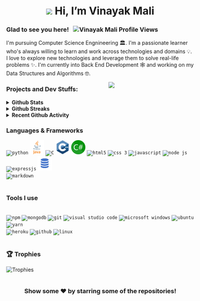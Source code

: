 
<h1 align="center"><img src="https://media.giphy.com/media/12oufCB0MyZ1Go/giphy.gif" width="40"> Hi, I’m Vinayak Mali </h1>

### Glad to see you here! &nbsp;  <img src="https://komarev.com/ghpvc/?username=malivinayak&label=Profile%20Views&color=blue&style=for-the-badge" alt="Vinayak Mali Profile Views"/></p>
I'm pursuing Computer Science Engnineering 🏛. I'm a passionate learner who's always willing to learn and work across technologies and domains 💡. I love to explore new technologies and leverage them to solve real-life problems ✨.  I'm currently into Back End Development 🕸️ and working on my Data Structures and Algorithms 🤓.

<img align='right' src="https://media.giphy.com/media/M9gbBd9nbDrOTu1Mqx/giphy.gif" width="230">

### Projects and Dev Stuffs:

<details>	
  <summary><b> Github Stats</b></summary>

  <br />
  <img height="180em" src="https://github-readme-stats.vercel.app/api?username=malivinayak&show_icons=true&hide_border=true&&count_private=true&include_all_commits=true" />
  <img height="180em" src="https://github-readme-stats.vercel.app/api/top-langs/?username=malivinayak&exclude_repo=KNN-Image-Classification&show_icons=true&hide_border=true&layout=compact&langs_count=8"/>
</details>

<details>	
  <summary><b> Github Streaks</b></summary>

  <br />
  <img height="180em" src="https://github-readme-streak-stats.herokuapp.com/?user=malivinayak&hide_border=true&count_private=true" />
</details>

<details>	
  <summary><b> Recent Github Activity</b></summary>

  <!--START_SECTION:activity-->
  
  <!--END_SECTION:activity-->
</details>

### Languages & Frameworks
<code><img title="Python" alt="python" width="35px" height="38" src="https://cdn.jsdelivr.net/gh/devicons/devicon/icons/python/python-original.svg" /></code>
<code><img height="38" src="https://raw.githubusercontent.com/github/explore/80688e429a7d4ef2fca1e82350fe8e3517d3494d/topics/java/java.png" alt="java"></code>
<code><img title="C" alt="C" width="30px" height="38" src="https://cdn.jsdelivr.net/gh/devicons/devicon/icons/c/c-original.svg" /></code>
<code><img height="38" src="https://raw.githubusercontent.com/github/explore/80688e429a7d4ef2fca1e82350fe8e3517d3494d/topics/cpp/cpp.png" alt="cpp"></code>
<code><img height="38" src="https://raw.githubusercontent.com/github/explore/80688e429a7d4ef2fca1e82350fe8e3517d3494d/topics/csharp/csharp.png" alt="Csharp"></code>
<code><img title="HTML 5" alt="html5" width="38" height="38" src="https://cdn.jsdelivr.net/gh/devicons/devicon/icons/html5/html5-original.svg" /></code>
<code><img title="CSS 3" alt="css 3" width="30px" height="38" src="https://cdn.jsdelivr.net/gh/devicons/devicon/icons/css3/css3-original.svg" /></code>
<code><img title="JavaScript" alt="javascript" width="30px" height="38" src="https://cdn.jsdelivr.net/gh/devicons/devicon/icons/javascript/javascript-original.svg" /></code>
<code><img title="NodeJS" height="38" alt="node js" width="30px" height="38" src="https://cdn.jsdelivr.net/gh/devicons/devicon/icons/nodejs/nodejs-original.svg" /></code>
<code><img height="38" src="https://img.shields.io/badge/-%23404d59.svg?style=for-the-badge&logo=express&logoColor=%2361DAFB" alt="expressjs"></code> 
<code><img height="38" src="https://raw.githubusercontent.com/github/explore/80688e429a7d4ef2fca1e82350fe8e3517d3494d/topics/sql/sql.png" alt="sql"></code>
<code> <img title="Markdown" alt="markdown" width="30px" height="38" src="https://cdn.jsdelivr.net/gh/devicons/devicon/icons/markdown/markdown-original.svg" /></code>
</br></br>

### Tools I use
<code> <img title="npm" alt="npm" width="30px" height="38" src="https://cdn.jsdelivr.net/gh/devicons/devicon/icons/npm/npm-original-wordmark.svg" /></code>
<code><img height="38" src="https://encrypted-tbn0.gstatic.com/images?q=tbn%3AANd9GcSTTzPAw-55ssm1Im594xYZ9eRQu2JylrkYLg&usqp=CAU" alt="mongodb"></code>
<code><img title="Git" alt="git" width="30px" height="38" src="https://cdn.jsdelivr.net/gh/devicons/devicon/icons/git/git-original.svg" /></code>
<code><img title="VS Code" alt="visual studio code" width="30px" height="38" src="https://cdn.jsdelivr.net/gh/devicons/devicon/icons/vscode/vscode-original.svg" /></code>
<code><img title="MS Windows" alt="microsoft windows" width="30px" height="38" src="https://cdn.jsdelivr.net/gh/devicons/devicon/icons/windows8/windows8-original.svg" /></code>
<code><img title="Ubuntu" alt="ubuntu" width="30px" height="38" src="https://cdn.jsdelivr.net/gh/devicons/devicon/icons/ubuntu/ubuntu-plain.svg" /></code>
<code> <img title="Yarn" alt="yarn" width="30px" height="38" src="https://cdn.jsdelivr.net/gh/devicons/devicon/icons/yarn/yarn-original.svg" /></code>
<code> <img title="Heroku" alt="heroku" width="30px" height="38" src="https://cdn.jsdelivr.net/gh/devicons/devicon/icons/heroku/heroku-original-wordmark.svg" /></code>
<code><img title="GitHub" alt="github" width="30px" height="38" src="https://cdn.jsdelivr.net/gh/devicons/devicon/icons/github/github-original.svg" /></code>
<code><img title="Linux" alt="linux" width="35px" height="38" src="https://cdn.jsdelivr.net/gh/devicons/devicon/icons/linux/linux-original.svg" /></code>
</br></br>

### 🏆 Trophies

![Trophies](https://github-profile-trophy.vercel.app/?username=malivinayak&theme=nord&no-frame=false&no-bg=false&margin-w=8&column=-1)



#

<div align="center">

### Show some ❤️ by starring some of the repositories!

</div>
